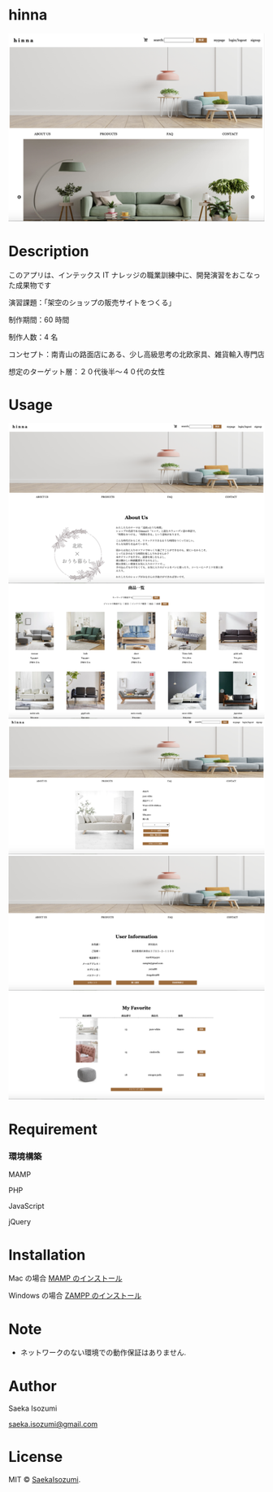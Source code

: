 # hinna

![Image](readme_image/hinna1.PNG)

# Description

このアプリは、インテックス IT ナレッジの職業訓練中に、開発演習をおこなった成果物です

演習課題：「架空のショップの販売サイトをつくる」

制作期間：60 時間

制作人数：4 名

コンセプト：南青山の路面店にある、少し高級思考の北欧家具、雑貨輸入専門店

想定のターゲット層：２０代後半〜４０代の女性

# Usage

![Image](readme_image/hinna3.PNG)
![Image](readme_image/hinna4.PNG)
![Image](readme_image/hinna5.PNG)
![Image](readme_image/hinna6.PNG)
![Image](readme_image/hinna8.PNG)

# Requirement

### 環境構築

MAMP

PHP

JavaScript

jQuery

# Installation

Mac の場合
[MAMP のインストール](https://www.mamp.info/en/windows/)

Windows の場合
[ZAMPP のインストール](https://www.apachefriends.org/jp/download.html)

# Note

- ネットワークのない環境での動作保証はありません.

# Author

Saeka Isozumi

saeka.isozumi@gmail.com

# License

MIT © [SaekaIsozumi](https://github.com/SaekaIsozumi01).
